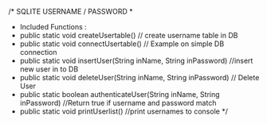 /*  SQLITE USERNAME / PASSWORD
 * 
 * Included Functions :
 *  public static void createUsertable() // create username table in DB
 *  public static void connectUsertable() // Example on simple DB connection
 *  public static void insertUser(String inName, String inPassword) //insert new user in to DB
 * 	public static void deleteUser(String inName, String inPassword)  // Delete User
 *  public static boolean authenticateUser(String inName, String inPassword) //Return true if username and password match
 * 	public static void printUserlist() //print usernames to console
 */